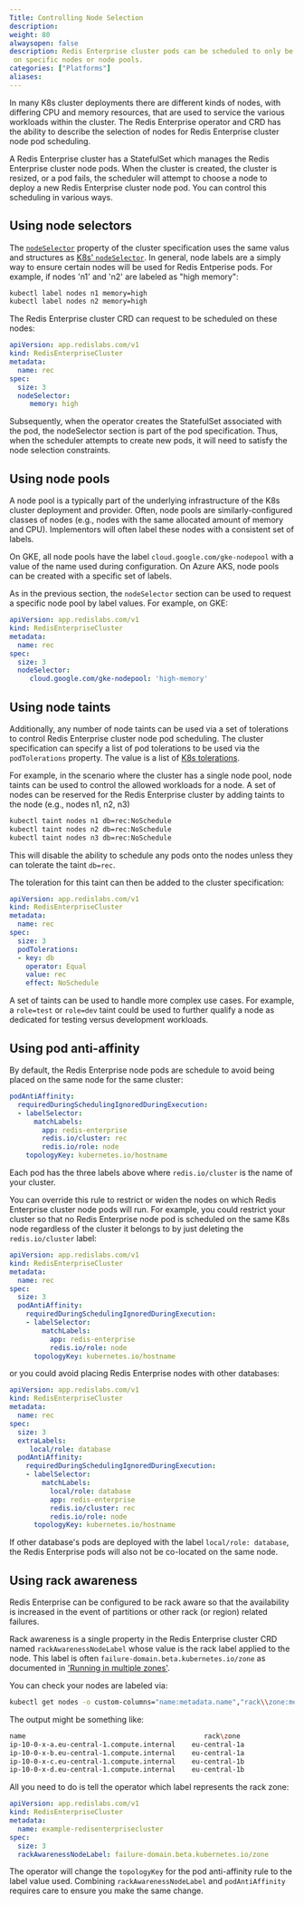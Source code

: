 ```yaml
---
Title: Controlling Node Selection
description:
weight: 80
alwaysopen: false
description: Redis Enterprise cluster pods can be scheduled to only be placed
 on specific nodes or node pools.
categories: ["Platforms"]
aliases:
---
```


In many K8s cluster deployments there are different kinds of nodes, with
differing CPU and memory resources, that are used to service the various
workloads within the cluster. The Redis Enterprise operator and CRD has
the ability to describe the selection of nodes for Redis Enterprise cluster
node pod scheduling.

A Redis Enterprise cluster has a StatefulSet which manages the
Redis Enterprise cluster node pods. When the cluster is created, the cluster
is resized, or a pod fails, the scheduler will attempt to choose a node
to deploy a new Redis Enterprise cluster node pod. You can control this
scheduling in various ways.

## Using node selectors

The [`nodeSelector`](https://github.com/RedisLabs/redis-enterprise-k8s-docs/blob/master/docs/operator.md#redisenterpriseclusterspec)
property of the cluster specification uses the same valus and structures as
[K8s' `nodeSelector`](https://kubernetes.io/docs/concepts/configuration/assign-pod-node/#nodeselector). In general,
node labels are a simply way to ensure certain nodes will be used for Redis Entperise pods.
For example, if nodes 'n1' and 'n2' are labeled as "high memory":

```sh
kubectl label nodes n1 memory=high
kubectl label nodes n2 memory=high
```

The Redis Enterprise cluster CRD can request to be scheduled on these nodes:

```yaml
apiVersion: app.redislabs.com/v1
kind: RedisEnterpriseCluster
metadata:
  name: rec
spec:
  size: 3
  nodeSelector:
     memory: high
```

Subsequently, when the operator creates the StatefulSet associated with the pod, the nodeSelector
section is part of the pod specification. Thus, when the scheduler attempts to
create new pods, it will need to satisfy the node selection constraints.


## Using node pools

A node pool is a typically part of the underlying infrastructure of the K8s cluster
deployment and provider. Often, node pools are similarly-configured classes of
nodes (e.g., nodes with the same allocated amount of memory and CPU). Implementors
will often label these nodes with a consistent set of labels.

On GKE, all node pools have the label `cloud.google.com/gke-nodepool` with a
value of the name used during configuration. On Azure AKS, node pools can be
created with a specific set of labels.

As in the previous section, the `nodeSelector` section can be used to request a specific node
pool by label values. For example, on GKE:

```yaml
apiVersion: app.redislabs.com/v1
kind: RedisEnterpriseCluster
metadata:
  name: rec
spec:
  size: 3
  nodeSelector:
     cloud.google.com/gke-nodepool: 'high-memory'
```

## Using node taints

Additionally, any number of node taints can be used via a set of tolerations
to control Redis Enterprise cluster node pod scheduling. The cluster specification can specify a list
of pod tolerations to be used via the `podTolerations` property. The value is
a list of [K8s tolerations](https://kubernetes.io/docs/concepts/configuration/taint-and-toleration/#concepts).

For example, in the scenario where the cluster has a single node pool,
node taints can be used to control the allowed workloads for a node. A
set of nodes can be reserved for the Redis Enterprise cluster by adding
taints to the node (e.g., nodes n1, n2, n3)

```sh
kubectl taint nodes n1 db=rec:NoSchedule
kubectl taint nodes n2 db=rec:NoSchedule
kubectl taint nodes n3 db=rec:NoSchedule
```

This will disable the ability to schedule any pods onto the nodes unless they
can tolerate the taint `db=rec`.

The toleration for this taint can then be added to the cluster
specification:

```yaml
apiVersion: app.redislabs.com/v1
kind: RedisEnterpriseCluster
metadata:
  name: rec
spec:
  size: 3
  podTolerations:
  - key: db
    operator: Equal     
    value: rec
    effect: NoSchedule
```

A set of taints can be used to handle more complex use cases. For example, a
`role=test` or `role=dev` taint could be used to further qualify a node as
dedicated for testing versus development workloads.

## Using pod anti-affinity

By default, the Redis Enterprise node pods are schedule to avoid being placed
on the same node for the same cluster:

```yaml
podAntiAffinity:
  requiredDuringSchedulingIgnoredDuringExecution:
  - labelSelector:
      matchLabels:
        app: redis-enterprise
        redis.io/cluster: rec
        redis.io/role: node
    topologyKey: kubernetes.io/hostname
```

Each pod has the three labels above where `redis.io/cluster` is the name of your
cluster.

You can override this rule to restrict or widen the nodes on which Redis Enterprise
cluster node pods will run. For example, you could restrict your cluster so that
no Redis Enterprise node pod is scheduled on the same K8s node regardless of the
cluster it belongs to by just deleting the `redis.io/cluster` label:

```yaml
apiVersion: app.redislabs.com/v1
kind: RedisEnterpriseCluster
metadata:
  name: rec
spec:
  size: 3
  podAntiAffinity:
    requiredDuringSchedulingIgnoredDuringExecution:
    - labelSelector:
        matchLabels:
          app: redis-enterprise
          redis.io/role: node
      topologyKey: kubernetes.io/hostname
```

or you could avoid placing Redis Enterprise nodes with other databases:

```yaml
apiVersion: app.redislabs.com/v1
kind: RedisEnterpriseCluster
metadata:
  name: rec
spec:
  size: 3
  extraLabels:
     local/role: database
  podAntiAffinity:
    requiredDuringSchedulingIgnoredDuringExecution:
    - labelSelector:
        matchLabels:
          local/role: database
          app: redis-enterprise
          redis.io/cluster: rec
          redis.io/role: node
      topologyKey: kubernetes.io/hostname
```

If other database's pods are deployed with the label `local/role: database`,
the Redis Enterprise pods will also not be co-located on the same node.


## Using rack awareness

Redis Enterprise can be configured to be rack aware so that the availability
is increased in the event of partitions or other rack (or region) related
failures.

Rack awareness is a single property in the Redis Enterprise cluster CRD named
`rackAwarenessNodeLabel` whose value is the rack label applied to the node. This
label is often `failure-domain.beta.kubernetes.io/zone` as documented in
['Running in multiple zones'](https://kubernetes.io/docs/setup/best-practices/multiple-zones/#nodes-are-labeled).

You can check your nodes are labeled via:

```sh
kubectl get nodes -o custom-columns="name:metadata.name","rack\\zone:metadata.labels.failure-domain\.beta\.kubernetes\.io/zone"
```

The output might be something like:

```sh
name                                            rack\zone
ip-10-0-x-a.eu-central-1.compute.internal    eu-central-1a
ip-10-0-x-b.eu-central-1.compute.internal    eu-central-1a
ip-10-0-x-c.eu-central-1.compute.internal    eu-central-1b
ip-10-0-x-d.eu-central-1.compute.internal    eu-central-1b
```

All you need to do is tell the operator which label represents the rack zone:

```yaml
apiVersion: app.redislabs.com/v1
kind: RedisEnterpriseCluster
metadata:
  name: example-redisenterprisecluster
spec:
  size: 3
  rackAwarenessNodeLabel: failure-domain.beta.kubernetes.io/zone
```

The operator will change the `topologyKey` for the pod anti-affinity rule to
the label value used. Combining `rackAwarenessNodeLabel` and `podAntiAffinity`
requires care to ensure you make the same change.
